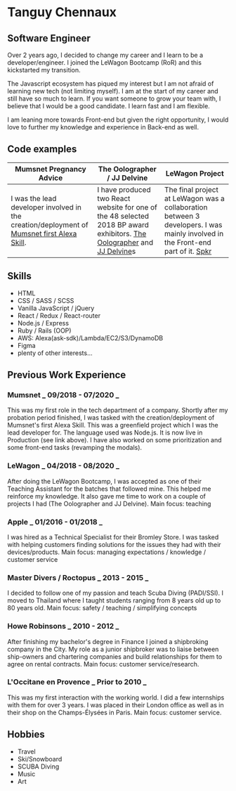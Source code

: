 # Tanguy Chennaux

## Software Engineer

Over 2 years ago, I decided to change my career and I learn to be a developer/engineer. I joined the LeWagon Bootcamp (RoR) and this kickstarted my transition.

The Javascript ecosystem has piqued my interest but I am not afraid of learning new tech (not limiting myself). I am at the start of my career and still have so much to learn. If you want someone to grow your team with, I believe that I would be a good candidate. I learn fast and I am flexible.

I am leaning more towards Front-end but given the right opportunity, I would love to further my knowledge and experience in Back-end as well.

## Code examples

| Mumsnet Pregnancy Advice                                                                                                                                                  | The Oolographer / JJ Delvine                                                                                                                                                           | LeWagon Project                                                                                                                                                        |
| ------------------------------------------------------------------------------------------------------------------------------------------------------------------------- | -------------------------------------------------------------------------------------------------------------------------------------------------------------------------------------- | ---------------------------------------------------------------------------------------------------------------------------------------------------------------------- |
| I was the lead developer involved in the creation/deployment of [Mumsnet first Alexa Skill](https://www.amazon.co.uk/Mumsnet-com-Mumsnet-Pregnancy-Advice/dp/B08241BQP9). | I have produced two React website for one of the 48 selected 2018 BP award exhibitors. [The Oolographer](http://www.oolographer.com/#/) and [JJ Delvine](http://www.jjdelvine.com/#/)s | The final project at LeWagon was a collaboration between 3 developers. I was mainly involved in the Front-end part of it. [Spkr](https://github.com/bubbaspaarx/spker) |

## Skills

- HTML
- CSS / SASS / SCSS
- Vanilla JavaScript / jQuery
- React / Redux / React-router
- Node.js / Express
- Ruby / Rails (OOP)
- AWS: Alexa(ask-sdk)/Lambda/EC2/S3/DynamoDB
- Figma
- plenty of other interests...

## Previous Work Experience

### Mumsnet _ 09/2018 - 07/2020 _

This was my first role in the tech department of a company. Shortly after my probation period finished, I was tasked with the creation/deployment of Mumsnet's first Alexa Skill. This was a greenfield project which I was the lead developer for. The language used was Node.js. It is now live in Production (see link above).
I have also worked on some prioritization and some front-end tasks (revamping the modals).

### LeWagon _ 04/2018 - 08/2020 _

After doing the LeWagon Bootcamp, I was accepted as one of their Teaching Assistant for the batches that followed mine. This helped me reinforce my knowledge. It also gave me time to work on a couple of projects I had (The Oolographer and JJ Delvine). Main focus: teaching

### Apple _ 01/2016 - 01/2018 _

I was hired as a Technical Specialist for their Bromley Store. I was tasked with helping customers finding solutions for the issues they had with their devices/products. Main focus: managing expectations / knowledge / customer service

### Master Divers / Roctopus _ 2013 - 2015 _

I decided to follow one of my passion and teach Scuba Diving (PADI/SSI). I moved to Thailand where I taught students ranging from 8 years old up to 80 years old. Main focus: safety / teaching / simplifying concepts

### Howe Robinsons _ 2010 - 2012 _

After finishing my bachelor's degree in Finance I joined a shipbroking company in the City. My role as a junior shipbroker was to liaise between ship-owners and chartering companies and build relationships for them to agree on rental contracts. Main focus: customer service/research.

### L'Occitane en Provence _ Prior to 2010 _

This was my first interaction with the working world. I did a few internships with them for over 3 years. I was placed in their London office as well as in their shop on the Champs-Élysées in Paris. Main focus: customer service.

## Hobbies

- Travel
- Ski/Snowboard
- SCUBA Diving
- Music
- Art
